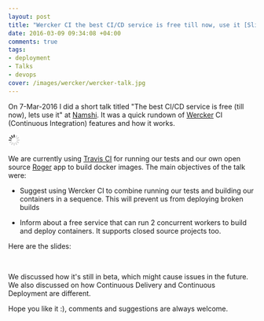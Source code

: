 ```yaml
---
layout: post
title: "Wercker CI the best CI/CD service is free till now, use it [Slides]"
date: 2016-03-09 09:34:08 +04:00
comments: true
tags: 
- deployment
- Talks
- devops
cover: /images/wercker/wercker-talk.jpg
---
```

On 7-Mar-2016 I did a short talk titled "The best CI/CD service is free (till now), lets use it" at [Namshi](http://namshi.com). It was a quick rundown of [Wercker](https://app.wercker.com/) CI (Continuous Integration) features and how it works.

<img class="center" src="/images/generic/loading.gif" data-echo="/images/wercker/wercker-talk.jpg" title="Wercker CI the best CI-CD service is free till now, use it" alt="Wercker CI the best CI-CD service is free till now, use it">

<!-- more -->

We are currently using [Travis CI](https://travis-ci.com/) for running our tests and our own open source
[Roger](https://github.com/namshi/roger) app to build docker images. The main objectives of the talk were:

* Suggest using Wercker CI to combine running our tests and building our containers in a sequence. This will prevent us from deploying broken builds

* Inform about a free service that can run 2 concurrent workers to build and deploy containers. It supports closed source projects too.

Here are the slides:

<center>
<script async class="speakerdeck-embed" data-id="48dcb61db6eb4a50b03bfea1320bfeb4" data-ratio="1.77777777777778" src="//speakerdeck.com/assets/embed.js"></script> 
</center>
<br/>

We discussed how it's still in beta, which might cause issues in the future. 
We also discussed on how Continuous Delivery and Continuous Deployment are different.

Hope you like it :), comments and suggestions are always welcome.
